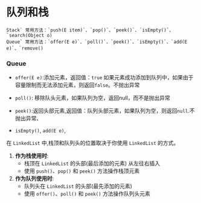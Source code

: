 # 队列和栈

```
Stack` 常用方法：`push(E item)`、`pop()`、`peek()`、`isEmpty()`、`search(Object o)
Queue` 常用方法：`offer(E e)`、`poll()`、`peek()`、`isEmpty()`、`add(E e)`、`remove()
```



### Queue

- `offer(E e)`:添加元素，返回值：`true` 如果元素成功添加到队列中，如果由于容量限制而无法添加元素，则返回`false`。不抛出异常

- `poll()`: 移除队头元素，如果队列为空，返回null，而不是抛出异常

- `peek()`:返回头部元素,返回值：队列头部元素，如果队列为空，则返回`null`.不抛出异常、
- `isEmpty()`, `add(E e)`, 



在 `LinkedList` 中,栈顶和队列头的位置取决于你使用 `LinkedList` 的方式。

1. **作为栈使用时**:
   - 栈顶在 `LinkedList` 的头部(最后添加的元素) 从左往右插入
   - 使用 `push()`、`pop()` 和 `peek()` 方法操作栈顶元素
2. **作为队列使用时**:
   - 队列头在 `LinkedList` 的头部(最先添加的元素)
   - 使用 `offer()`、`poll()` 和 `peek()` 方法操作队列头元素

